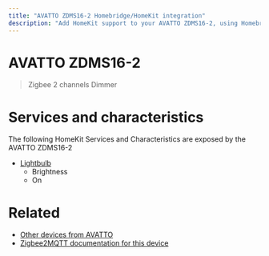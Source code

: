 ```yaml
---
title: "AVATTO ZDMS16-2 Homebridge/HomeKit integration"
description: "Add HomeKit support to your AVATTO ZDMS16-2, using Homebridge, Zigbee2MQTT and homebridge-z2m."
---
```

<!---
This file has been GENERATED using src/docgen/docgen.ts
DO NOT EDIT THIS FILE MANUALLY!
-->
# AVATTO ZDMS16-2
> Zigbee 2 channels Dimmer


# Services and characteristics
The following HomeKit Services and Characteristics are exposed by
the AVATTO ZDMS16-2

* [Lightbulb](../../light.md)
  * Brightness
  * On


# Related
* [Other devices from AVATTO](../index.md#avatto)
* [Zigbee2MQTT documentation for this device](https://www.zigbee2mqtt.io/devices/ZDMS16-2.html)